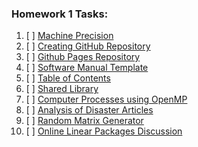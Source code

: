 ### Homework 1 Tasks:

1. [ ] [Machine Precision](1-MachinePrecision.md)
2. [ ] [Creating GitHub Repository](2-CreatingGitHubRepository.md)
3. [ ] [Github Pages Repository](3-GithubPagesRepository.md)
4. [ ] [Software Manual Template](4-SoftwareManualTemplate.md)
5. [ ] [Table of Contents](5-TableofContents.md)
6. [ ] [Shared Library](6-SharedLibrary.md)
7. [ ] [Computer Processes using OpenMP](7-ComputerProcessesusingOpenMP.md)
8. [ ] [Analysis of Disaster Articles](8-AnalysisofDisasterArticles.md)
9. [ ] [Random Matrix Generator](9-RandomMatrixGenerator.md)
10. [ ] [Online Linear Packages Discussion](10-OnlineLinearPackagesDiscussion.md)
